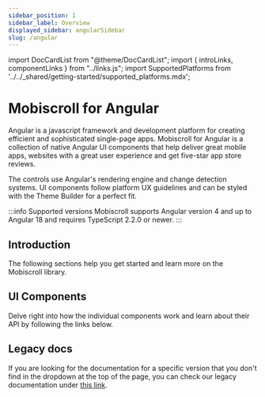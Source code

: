 ```yaml
---
sidebar_position: 1
sidebar_label: Overview
displayed_sidebar: angularSidebar
slug: /angular
---
```


import DocCardList from "@theme/DocCardList";
import { introLinks, componentLinks } from "../links.js";
import SupportedPlatforms from '../../\_shared/getting-started/supported_platforms.mdx';

# Mobiscroll for Angular

Angular is a javascript framework and development platform for creating efficient and sophisticated single-page apps. Mobiscroll for Angular is a collection of native Angular UI components that help deliver great mobile apps, websites with a great user experience and get five-star app store reviews.

The controls use Angular's rendering engine and change detection systems. UI components follow platform UX guidelines and can be styled with the Theme Builder for a perfect fit.

:::info Supported versions
Mobiscroll supports Angular version 4 and up to Angular 18 and requires TypeScript 2.2.0 or newer.
:::

<SupportedPlatforms />

## Introduction

The following sections help you get started and learn more on the Mobiscroll library.

<DocCardList items={introLinks} />

## UI Components

Delve right into how the individual components work and learn about their API by following the links below.

<DocCardList items={componentLinks} />

## Legacy docs

If you are looking for the documentation for a specific version that you don't find in the dropdown at the top of the page, you can check our legacy documentation under [this link](https://docs.mobiscroll.com/5-29-0/).